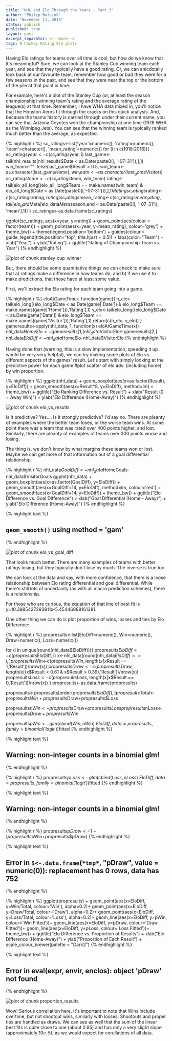 ```yaml
---
title: "NHL and Elo Through the Years - Part 3"
author: "Philip Bulsink"
date: "November 11, 2016"
status: publish
published: true
layout: post
excerpt_separator: <!--more-->
tags: R hockey Rating Elo plots 
---
```

 

 
Having Elo ratings for teams over all time is cool, but how do we know that it's meaningful? Sure, we can look at the Stanley Cup winning team each year, and see that they typically have a good rating. Or, we can anicdotally look back at our favourite team, remember how good or bad they were for a few seasons in the past, and see that they were near the top or the bottom of the pile at that point in time.
 
<!--more-->
 
For example, here's a plot of the Stanley Cup (or, at least the season championship) winning team's rating and the average rating of the league(s) at that time. Remember, I have WHA data mixed in, you'll notice that the Houston Aeros fit through the cracks on this quick analysis. And, because the teams history is carried through under their current name, you can see that Arizona Coyotes won the championship at one time (1976 WHA as the Winnipeg Jets). You can see that the winning team is typically ranked much better than the average, as expected.

{% highlight r %}
sc_ratings<-list('year'=numeric(), 'rating'=numeric(), 'team'=character(), 'mean_rating'=numeric())
for (i in c(1918:2016)){
    sc_ratings$year<-c(sc_ratings$year, i)
    last_game<-tail(nhl_results[nhl_results$Date < as.Date(paste0(i, '-07-31')),],1)
    win_team<-""
    ifelse(last_game$Result > 0.5, win_team<-as.character(last_game$Home), win_team<-as.character(last_game$Visitor))
    sc_ratings$team <-c(sc_ratings$team, win_team)
    rating<-tail(elo_all_long[(elo_all_long$Team == make.names(win_team) & elo_all_long$Date < as.Date(paste0(i,'-07-31'))),],1)$Rating
    sc_ratings$rating<-c(sc_ratings$rating, rating)
    sc_ratings$mean_rating<-c(sc_ratings$mean_rating, tail(elo_data$Meta[elo_data$Meta$season.end < as.Date(paste0(i, '-07-31')), 'mean'],1))
}
sc_ratings<-as.data.frame(sc_ratings)
 
ggplot(sc_ratings, aes(x=year, y=rating)) + 
     geom_point(aes(colour = factor(team))) + 
     geom_point(aes(x=year, y=mean_rating), colour='grey') + 
     theme_bw() + theme(legend.position='bottom') + 
     guides(colour = guide_legend(title.position="top", title.hjust = 0.5)) + 
     labs(color="Team") + 
     xlab("Year") + 
     ylab("Rating") + 
     ggtitle("Rating of Championship Team vs. Year")
{% endhighlight %}

![plot of chunk stanley_cup_winner](/images/stanley_cup_winner-1.png)
 
But, there should be some quantitative things we can check to make sure that a) ratings make a difference in how teams do, and b) if we use it to make predictions, that those have at least some value. 
 
First, we'll extract the Elo rating for each team going into a game.
 

{% highlight r %}
eloAtGameTime<-function(game){
    h_elo<-tail(elo_long[(elo_long$Date < as.Date(game['Date']) & elo_long$Team == make.names(game['Home'])),'Rating'],1)
    v_elo<-tail(elo_long[(elo_long$Date < as.Date(game['Date']) & elo_long$Team == make.names(game['Visitor'])),'Rating'],1)
    return(c(h_elo, v_elo))
}
gameresults<-apply(nhl_data, 1, function(x) eloAtGameTime(x))
nhl_data$HomeElo<-gameresults[1,]
nhl_data$VisitorElo<-gameresults[2,]
nhl_data$EloDiff<-nhl_data$HomeElo-nhl_data$VisitorElo
{% endhighlight %}
 
Having done that (warning, this is a slow implementation, speeding it up would be very very helpful), we can try making some plots of Elo vs. different aspects of the games' result. Let's start with simply looking at the predictive power for each game
#plot scatter of elo adv. (including home) by win proportion.
 

{% highlight r %}
ggplot(nhl_data) + 
    geom_boxplot(aes(x=as.factor(Result), y=EloDiff)) + 
    geom_smooth(aes(x=Result*8, y=EloDiff), method=lm) +
    theme_bw() +
    ggtitle("Elo Ranking Difference vs. Result") +
    xlab("Result (0 = Away Win)") +
    ylab("Elo Difference (Home-Away)")
{% endhighlight %}

![plot of chunk elo_vs_results](/images/elo_vs_results-1.png)
 
Is it predictive? Yes.... Is it strongly predictive? I'd say no. There are pleanty of examples where the better team loses, or the worse team wins. At some point there was a team that was rated over 400 points higher, and lost. Similarly, there are pleanty of examples of teams over 300 points worse and losing. 
 
The thing is, we don't know by what margins these teams won or lost. Maybe we can get more of that information out of a goal differential relationship. 
 

{% highlight r %}
nhl_data$GoalDiff<-nhl_data$HomeGoals-nhl_data$VisitorGoals
ggplot(nhl_data) + 
    geom_boxplot(aes(x=as.factor(GoalDiff), y=EloDiff)) + 
    geom_smooth(aes(x=GoalDiff+14, y=EloDiff), method=lm, colour='red') +
    geom_smooth(aes(x=GoalDiff+14, y=EloDiff)) + 
    theme_bw() +
    ggtitle("Elo Difference vs. Goal Difference") +
    xlab("Goal Differential (Home - Away)") +
    ylab("Elo Difference (Home-Away)")
{% endhighlight %}



{% highlight text %}
## `geom_smooth()` using method = 'gam'
{% endhighlight %}

![plot of chunk elo_vs_goal_diff](/images/elo_vs_goal_diff-1.png)
 
That looks much better. There are many examples of teams with better ratings losing, but they typically don't lose by much. The inverse is true too. 
 
We can look at the data and say, with more confidence, that there is a loose relationship between Elo rating differential and goal differential. While there's still lots of uncertainty (as with all macro prediction schemes), there is a relationship.
 

 
For those who are curious, the equation of that line of best fit is y=10.3985427293911x-5.45446888161381. 
 
One other thing we can do is plot proportion of wins, losses and ties by Elo Difference:
 

{% highlight r %}
propresults<-list(EloDiff=numeric(), Win=numeric(), Draw=numeric(), Loss=numeric())
 
for (i in unique(round(nhl_data$EloDiff))){
    propresults$EloDiff<-c(propresults$EloDiff, i)
    x<-nhl_data[round(nhl_data$EloDiff) == i,]
    propresults$Win<-c(propresults$Win, length(x[x$Result == 1,'Result'])/nrow(x))
    propresults$Draw<-c(propresults$Draw, length(x[(x$Result < 0.61 & x$Result > 0.39),'Result'])/nrow(x))
    propresults$Loss<-c(propresults$Loss, length(x[x$Result == 0,'Result'])/nrow(x))
}
propresults<-as.data.frame(propresults)
 
propresults<-propresults[order(propresults$EloDiff), ]
propresults$Total<-propresults$Win+propresults$Draw+propresults$Loss
 
propresults$nWin<-propresults$Draw+propresults$Loss
propresults$nLoss<-propresults$Draw+propresults$Win
 
propresults$pWin<-glm(cbind(Win, nWin)~EloDiff, data = propresults, family = binomial('logit'))$fitted
{% endhighlight %}



{% highlight text %}
## Warning: non-integer counts in a binomial glm!
{% endhighlight %}



{% highlight r %}
propresults$pLoss<-glm(cbind(Loss, nLoss)~EloDiff, data = propresults, family = binomial('logit'))$fitted
{% endhighlight %}



{% highlight text %}
## Warning: non-integer counts in a binomial glm!
{% endhighlight %}



{% highlight r %}
propresults$pDraw<-1-(propresults$pWin+propresults$pDraw)
{% endhighlight %}



{% highlight text %}
## Error in `$<-.data.frame`(`*tmp*`, "pDraw", value = numeric(0)): replacement has 0 rows, data has 752
{% endhighlight %}



{% highlight r %}
ggplot(propresults) +
    geom_point(aes(x=EloDiff, y=Win/Total, colour='Win'), alpha=0.2)+
    geom_point(aes(x=EloDiff, y=Draw/Total, colour='Draw'), alpha=0.2)+
    geom_point(aes(x=EloDiff, y=Loss/Total, colour='Loss'), alpha=0.2)+
    geom_line(aes(x=EloDiff, y=pWin, colour='Win Fitted'))+
    geom_line(aes(x=EloDiff, y=pDraw, colour='Draw Fitted'))+
    geom_line(aes(x=EloDiff, y=pLoss, colour='Loss Fitted'))+
    theme_bw() +
    ggtitle("Elo Difference vs. Proportion of Results") +
    xlab("Elo Difference (Home-Away)") +
    ylab("Proportion of Each Result") +
    scale_colour_brewer(palette = "Dark2")
{% endhighlight %}



{% highlight text %}
## Error in eval(expr, envir, enclos): object 'pDraw' not found
{% endhighlight %}

![plot of chunk proportion_results](/images/proportion_results-1.png)
 
Wow! Serious correllation here. It's important to note that Wins include overtime, but not shootout wins, similarly with losses. Shootouts and proper ties are handled as draws. We can see as well that the sum of the linear best fits is quite close to one (about 0.95) and has only a very slight slope (approximately 10e-5), as we would expect for corellations of all data. 
 
